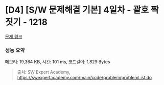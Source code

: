# [D4] [S/W 문제해결 기본] 4일차 - 괄호 짝짓기 - 1218 

[문제 링크](https://swexpertacademy.com/main/code/problem/problemDetail.do?contestProbId=AV14eWb6AAkCFAYD) 

### 성능 요약

메모리: 19,364 KB, 시간: 101 ms, 코드길이: 1,829 Bytes



> 출처: SW Expert Academy, https://swexpertacademy.com/main/code/problem/problemList.do